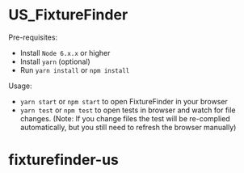 # US_FixtureFinder

Pre-requisites:
- Install `Node 6.x.x` or higher
- Install `yarn` (optional)
- Run `yarn install` or `npm install`

Usage:
- `yarn start` or `npm start` to open FixtureFinder in your browser
- `yarn test` or `npm test` to open tests in browser and watch for file changes. (Note: If you change files the test will be re-complied automatically, but you still need to refresh the browser manually)

# fixturefinder-us
